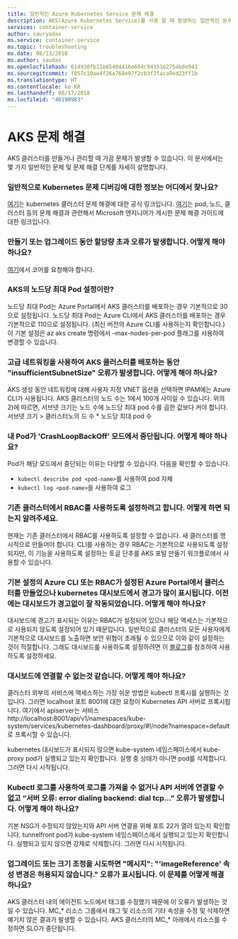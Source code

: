 ```yaml
---
title: 일반적인 Azure Kubernetes Service 문제 해결
description: AKS(Azure Kubernetes Service)를 사용 할 때 발생하는 일반적인 문제를 해결하는 방법을 알아봅니다.
services: container-service
author: sauryadas
ms.service: container-service
ms.topic: troubleshooting
ms.date: 08/13/2018
ms.author: saudas
ms.openlocfilehash: 614930fb11e65404416e604c94351e2754b8e941
ms.sourcegitcommit: f057c10ae4f26a768e97f2cb3f3faca9ed23ff1b
ms.translationtype: HT
ms.contentlocale: ko-KR
ms.lasthandoff: 08/17/2018
ms.locfileid: "40190983"
---
```

# <a name="aks-troubleshooting"></a>AKS 문제 해결
AKS 클러스터를 만들거나 관리할 때 가끔 문제가 발생할 수 있습니다. 이 문서에서는 몇 가지 일반적인 문제 및 문제 해결 단계를 자세히 설명합니다.

### <a name="in-general-where-do-i-find-information-about-debugging-kubernetes-issues"></a>일반적으로 Kubernetes 문제 디버깅에 대한 정보는 어디에서 찾나요?

[여기](https://kubernetes.io/docs/tasks/debug-application-cluster/troubleshooting/)는 kubernetes 클러스터 문제 해결에 대한 공식 링크입니다.
[여기](https://github.com/feiskyer/kubernetes-handbook/blob/master/en/troubleshooting/index.md)는 pod, 노드, 클러스터 등의 문제 해결과 관련해서 Microsoft 엔지니어가 게시한 문제 해결 가이드에 대한 링크입니다.

### <a name="i-am-getting-a-quota-exceeded-error-during-create-or-upgrade-what-should-i-do"></a>만들기 또는 업그레이드 동안 할당량 초과 오류가 발생합니다. 어떻게 해야 하나요? 

[여기](https://docs.microsoft.com/azure/azure-supportability/resource-manager-core-quotas-request)에서 코어를 요청해야 합니다.

### <a name="what-is-the-max-pods-per-node-setting-for-aks"></a>AKS의 노드당 최대 Pod 설정이란?

노드당 최대 Pod는 Azure Portal에서 AKS 클러스터를 배포하는 경우 기본적으로 30으로 설정됩니다.
노드당 최대 Pod는 Azure CLI에서 AKS 클러스터를 배포하는 경우 기본적으로 110으로 설정됩니다. (최신 버전의 Azure CLI를 사용하는지 확인합니다.) 이 기본 설정은 az aks create 명령에서 –max-nodes-per-pod 플래그를 사용하여 변경할 수 있습니다.

### <a name="i-am-getting--insufficientsubnetsize-error-while-deploying-an-aks-cluster-with-advanced-networking-what-should-i-do"></a>고급 네트워킹을 사용하여 AKS 클러스터를 배포하는 동안 "insufficientSubnetSize" 오류가 발생합니다. 어떻게 해야 하나요?

AKS 생성 동안 네트워킹에 대해 사용자 지정 VNET 옵션을 선택하면 IPAM에는 Azure CLI가 사용됩니다. AKS 클러스터의 노드 수는 1에서 100개 사이일 수 있습니다. 위의 2)에 따르면, 서브넷 크기는 노드 수에 노드당 최대 pod 수를 곱한 값보다 커야 합니다. 서브넷 크기 > 클러스터노의 드 수 * 노드당 최대 pod 수

### <a name="my-pod-is-stuck-in-crashloopbackoff-mode-what-should-i-do"></a>내 Pod가 'CrashLoopBackOff' 모드에서 중단됩니다. 어떻게 해야 하나요?

Pod가 해당 모드에서 중단되는 이유는 다양할 수 있습니다. 다음을 확인할 수 있습니다. 
* `kubectl describe pod <pod-name>`를 사용하여 pod 자체
* `kubectl log <pod-name>`을 사용하여 로그

### <a name="i-am-trying-to-enable-rbac-on-an-existing-cluster-can-you-tell-me-how-i-can-do-that"></a>기존 클러스터에서 RBAC를 사용하도록 설정하려고 합니다. 어떻게 하면 되는지 알려주세요.

현재는 기존 클러스터에서 RBAC를 사용하도록 설정할 수 없습니다. 새 클러스터를 명시적으로 만들어야 합니다. CLI를 사용하는 경우 RBAC는 기본적으로 사용되도록 설정되지만, 이 기능을 사용하도록 설정하는 토글 단추를 AKS 포털 만들기 워크플로에서 사용할 수 있습니다.

### <a name="i-created-a-cluster-using-the-azure-cli-with-defaults-or-the-azure-portal-with-rbac-enabled-and-numerous-warnings-in-the-kubernetes-dashboard-the-dashboard-used-to-work-before-without-any-warnings-what-should-i-do"></a>기본 설정의 Azure CLI 또는 RBAC가 설정된 Azure Portal에서 클러스터를 만들었으나 kubernetes 대시보드에서 경고가 많이 표시됩니다. 이전에는 대시보드가 경고없이 잘 작동되었습니다. 어떻게 해야 하나요?

대시보드에 경고가 표시되는 이유는 RBAC가 설정되어 있으나 해당 액세스는 기본적으로 사용되지 않도록 설정되어 있기 때문입니다. 일반적으로 클러스터의 모든 사용자에게 기본적으로 대시보드를 노출하면 보안 위협이 초래될 수 있으므로 이와 같이 설정하는 것이 적절합니다. 그래도 대시보드를 사용하도록 설정하려면 이 [블로그](https://pascalnaber.wordpress.com/2018/06/17/access-dashboard-on-aks-with-rbac-enabled/)를 참조하여 사용하도록 설정하세요.

### <a name="i-cant-seem-to-connect-to-the-dashboard-what-should-i-do"></a>대시보드에 연결할 수 없는것 같습니다. 어떻게 해야 하나요?

클러스터 외부의 서비스에 액세스하는 가장 쉬운 방법은 kubectl 프록시를 실행하는 것입니다. 그러면 localhost 포트 8001에 대한 요청이 Kubernetes API 서버로 프록시됩니다. 여기에서 apiserver는 서비스 http://localhost:8001/api/v1/namespaces/kube-system/services/kubernetes-dashboard/proxy/#!/node?namespace=default로 프록시할 수 있습니다.

kubernetes 대시보드가 표시되지 않으면 kube-system 네임스페이스에서 kube-proxy pod가 실행되고 있는지 확인합니다. 실행 중 상태가 아니면 pod를 삭제합니다. 그러면 다시 시작됩니다.

### <a name="i-could-not-get-logs-using-kubectl-logs-or-cannot-connect-to-the-api-server-getting-the-error-from-server-error-dialing-backend-dial-tcp-what-should-i-do"></a>Kubectl 로그를 사용하여 로그를 가져올 수 없거나 API 서버에 연결할 수 없고 “서버 오류: error dialing backend: dial tcp…” 오류가 발생합니다. 어떻게 해야 하나요?

기본 NSG가 수정되지 않았는지와 API 서버 연결을 위해 포트 22가 열려 있는지 확인합니다. tunnelfront pod가 kube-system 네임스페이스에서 실행되고 있는지 확인합니다. 실행되고 있지 않으면 강제로 삭제합니다. 그러면 다시 시작됩니다.

### <a name="i-am-trying-to-upgrade-or-scale-and-am-getting-message-changing-property-imagereference-is-not-allowed-error--how-do-i-fix-this-issue"></a>업그레이드 또는 크기 조정을 시도하면 "메시지": "'imageReference' 속성 변경은 허용되지 않습니다." 오류가 표시됩니다.  이 문제를 어떻게 해결하나요?

AKS 클러스터 내의 에이전트 노드에서 태그를 수정했기 때문에 이 오류가 발생하는 것일 수 있습니다. MC_* 리소스 그룹에서 태그 및 리소스의 기타 속성을 수정 및 삭제하면 예기치 않은 결과가 발생할 수 있습니다. AKS 클러스터의 MC_* 아래에서 리소스를 수정하면 SLO가 중단됩니다.


